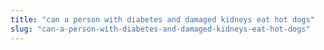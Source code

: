 ```yaml
---
title: "can a person with diabetes and damaged kidneys eat hot dogs"
slug: "can-a-person-with-diabetes-and-damaged-kidneys-eat-hot-dogs"
---
```


